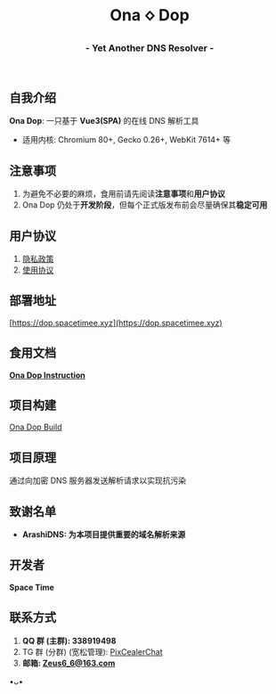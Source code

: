 <h1 align="center">Ona 🝔 Dop</h1>
<h3 align="center">- Yet Another DNS Resolver -</h3>
</br>

## 自我介绍

**Ona Dop**: 一只基于 **Vue3(SPA)** 的在线 DNS 解析工具

- 适用内核: Chromium 80+, Gecko 0.26+, WebKit 7614+ 等

## 注意事项

1. 为避免不必要的麻烦，食用前请先阅读**注意事项**和**用户协议**
2. Ona Dop 仍处于**开发阶段**，但每个正式版发布前会尽量确保其**稳定可用**

## 用户协议

1. [隐私政策](https://ona-dop-docs.spacetimee.xyz/privacy)
2. [使用协议](https://ona-dop-docs.spacetimee.xyz/agreement)

## 部署地址

[https://dop.spacetimee.xyz](https://dop.spacetimee.xyz)

## 食用文档

**[Ona Dop Instruction](https://github.com/SpaceTimee/Ona-Dop/wiki/Ona-Dop-Instruction)**

## 项目构建

[Ona Dop Build](https://github.com/SpaceTimee/Ona-Dop/wiki/Ona-Dop-Build)

## 项目原理

通过向加密 DNS 服务器发送解析请求以实现抗污染

## 致谢名单

- **ArashiDNS: 为本项目提供重要的域名解析来源**

## 开发者

**Space Time**

## 联系方式

1. **QQ 群 (主群): 338919498**
2. TG 群 (分群) (宽松管理): [PixCealerChat](https://t.me/PixCealerChat)
3. **邮箱: Zeus6_6@163.com**

•ᴗ•
